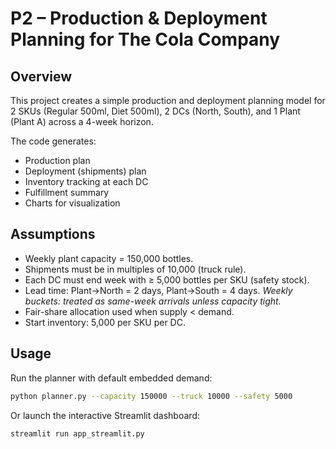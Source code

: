 # P2 – Production & Deployment Planning for The Cola Company

## Overview
This project creates a simple production and deployment planning model for 2 SKUs (Regular 500ml, Diet 500ml), 2 DCs (North, South), and 1 Plant (Plant A) across a 4-week horizon.

The code generates:
- Production plan
- Deployment (shipments) plan
- Inventory tracking at each DC
- Fulfillment summary
- Charts for visualization

## Assumptions
- Weekly plant capacity = 150,000 bottles.
- Shipments must be in multiples of 10,000 (truck rule).
- Each DC must end week with ≥ 5,000 bottles per SKU (safety stock).
- Lead time: Plant→North = 2 days, Plant→South = 4 days.
  *Weekly buckets: treated as same-week arrivals unless capacity tight.*
- Fair-share allocation used when supply < demand.
- Start inventory: 5,000 per SKU per DC.

## Usage
Run the planner with default embedded demand:

```bash
python planner.py --capacity 150000 --truck 10000 --safety 5000
```

Or launch the interactive Streamlit dashboard:

```bash
streamlit run app_streamlit.py
```
